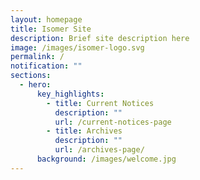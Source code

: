 ```yaml
---
layout: homepage
title: Isomer Site
description: Brief site description here
image: /images/isomer-logo.svg
permalink: /
notification: ""
sections:
  - hero:
      key_highlights:
        - title: Current Notices
          description: ""
          url: /current-notices-page
        - title: Archives
          description: ""
          url: /archives-page/
      background: /images/welcome.jpg
---
```


